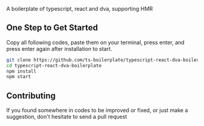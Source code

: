 A boilerplate of typescript, react and dva, supporting HMR


## One Step to Get Started
Copy all following codes, paste them on your terminal, press enter, and press enter again after installation to start.
```bash
git clone https://github.com/ts-boilerplate/typescript-react-dva-boilerplate.git
cd typescript-react-dva-boilerplate
npm install
npm start
```

## Contributing
If you found somewhere in codes to be improved or fixed, or just make a suggestion, don't hesitate to send a pull request
